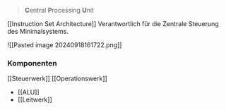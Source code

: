 > **C**entral **P**rocessing **U**nit

[[Instruction Set Architecture]]
Verantwortlich für die Zentrale Steuerung des Minimalsystems.

![[Pasted image 20240918161722.png]]

### Komponenten
[[Steuerwerk]]
[[Operationswerk]]
- [[ALU]]
- [[Leitwerk]]